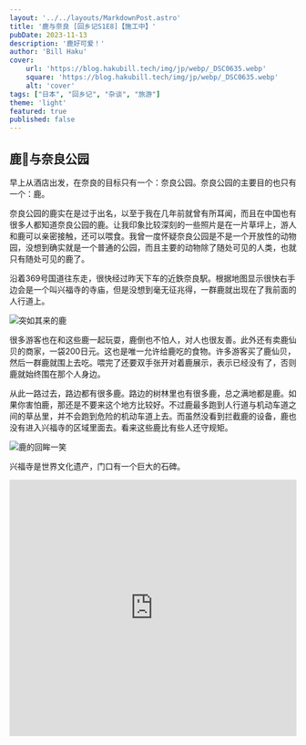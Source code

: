 ```yaml
---
layout: '../../layouts/MarkdownPost.astro'
title: '鹿与奈良 [回乡记S1E8]【施工中】'
pubDate: 2023-11-13
description: '鹿好可爱！'
author: 'Bill Haku'
cover:
    url: 'https://blog.hakubill.tech/img/jp/webp/_DSC0635.webp'
    square: 'https://blog.hakubill.tech/img/jp/webp/_DSC0635.webp'
    alt: 'cover'
tags: ["日本", "回乡记", "杂谈", "旅游"]
theme: 'light'
featured: true
published: false
---
```


## 鹿🦌与奈良公园

早上从酒店出发，在奈良的目标只有一个：奈良公园。奈良公园的主要目的也只有一个：鹿。

奈良公园的鹿实在是过于出名，以至于我在几年前就曾有所耳闻，而且在中国也有很多人都知道奈良公园的鹿。让我印象比较深刻的一些照片是在一片草坪上，游人和鹿可以亲密接触，还可以喂食。我曾一度怀疑奈良公园是不是一个开放性的动物园，没想到确实就是一个普通的公园，而且主要的动物除了随处可见的人类，也就只有随处可见的鹿了。

沿着369号国道往东走，很快经过昨天下车的近鉄奈良駅。根据地图显示很快右手边会是一个叫兴福寺的寺庙，但是没想到毫无征兆得，一群鹿就出现在了我前面的人行道上。

![突如其来的鹿](https://blog.hakubill.tech/img/jp/webp/IMG_0211.webp)

很多游客也在和这些鹿一起玩耍，鹿倒也不怕人，对人也很友善。此外还有卖鹿仙贝的商家，一袋200日元。这也是唯一允许给鹿吃的食物。许多游客买了鹿仙贝，然后一群鹿就围上去吃。喂完了还要双手张开对着鹿展示，表示已经没有了，否则鹿就始终围在那个人身边。

从此一路过去，路边都有很多鹿。路边的树林里也有很多鹿，总之满地都是鹿。如果你害怕鹿，那还是不要来这个地方比较好。不过鹿最多跑到人行道与机动车道之间的草丛里，并不会跑到危险的机动车道上去。而虽然没看到拦截鹿的设备，鹿也没有进入兴福寺的区域里面去。看来这些鹿比有些人还守规矩。

![鹿的回眸一笑](https://blog.hakubill.tech/img/jp/webp/_DSC0582.webp)

兴福寺是世界文化遗产，门口有一个巨大的石碑。

<iframe src="https://www.google.com/maps/embed?pb=!1m14!1m8!1m3!1d11550.617810448322!2d135.84197067064363!3d34.684013481126215!3m2!1i1024!2i768!4f13.1!3m3!1m2!1s0x60013996bd8c6061%3A0xf96cacf357447456!2z5aWI6Imv5YWs5Zut!5e0!3m2!1szh-CN!2sjp!4v1699863964760!5m2!1szh-CN!2sjp" width="100%" height="450" style="border:0;" allowfullscreen="" loading="lazy" referrerpolicy="no-referrer-when-downgrade"></iframe>
